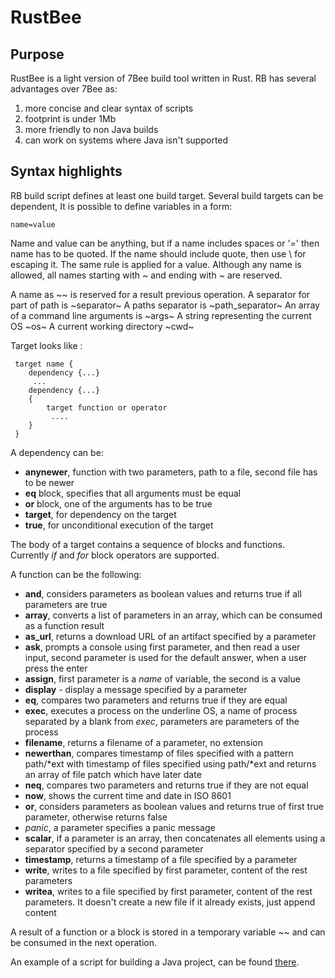 # RustBee

## Purpose
RustBee is a light version of 7Bee build tool written in Rust. RB has several
advantages over 7Bee as:
1. more concise and clear syntax of scripts
2. footprint is under 1Mb
3. more friendly to non Java builds
4. can work on systems where Java isn't supported

## Syntax highlights
RB build script defines at least one build target. Several build
targets can be dependent, It is possible to define variables in a form:

    name=value

Name and value can be anything, but if a name includes spaces or '=' then
name has to be quoted. If the name should include quote, then use \ for escaping it.
The same rule is applied for a value. Although any name is allowed, all names starting with
*~* and ending with *~* are reserved.

A name as ~~ is reserved for a result previous operation.
A separator for part of path is \~separator\~
A paths separator is \~path_separator\~
An array of a command line arguments is \~args\~
A string representing the current OS \~os\~
A current working directory \~cwd\~

Target looks like :
    
     target name {
        dependency {...}
         ...
        dependency {...}
        {
            target function or operator
             ....
        }
     }

A dependency can be:

- **anynewer**, function with two parameters, path to a file, second file has to be newer
- **eq** block, specifies that all arguments must be equal
- **or** block, one of the arguments has to be true
- **target**, for dependency on the target
- **true**, for unconditional execution of the target

The body of a target contains a sequence of blocks and functions. 
Currently *if* and *for* block operators are supported.

A function can be the following:
- **and**, considers parameters as boolean values and returns true if all parameters are true
- **array**, converts a list of parameters in an array, which can be consumed as a function result
- **as_url**, returns a download URL of an artifact specified by a parameter
- **ask**, prompts a console using first parameter, and then read a user input, second parameter is used for the default answer, when a user press the enter
- **assign**, first parameter is a *name* of variable, the second is a value
- **display** - display a message specified by a parameter
- **eq**, compares two parameters and returns true if they are equal
- **exec**, executes a process on the underline OS, a name of process separated by a blank from *exec*, 
parameters are parameters of the process
- **filename**, returns a filename of a parameter, no extension
- **newerthan**, compares timestamp of files specified with a pattern path/*ext with timestamp of files specified using path/*ext and
returns an array of file patch which have later date
- **neq**,  compares two parameters and returns true if they are not equal
- **now**, shows the current time and date in ISO 8601
- **or**, considers parameters as boolean values and returns true of first true parameter,
otherwise returns false
- *panic*, a parameter specifies a panic message
- **scalar**, if a parameter is an array, then concatenates all elements using a separator specified by a second parameter 
- **timestamp**, returns a timestamp of a file specified by a parameter
- **write**, writes to a file specified by first parameter, content of the rest parameters
- **writea**, writes to a file specified by first parameter, content of the rest parameters. It doesn't create a new file if it already exists,
just append content

A result of a function or a block is stored in a temporary variable ~~ and can be consumed in the next operation.


An example of a script for building a Java project, can be found [there](https://github.com/drogatkin/JustDSD/blob/master/bee-java.rb).
